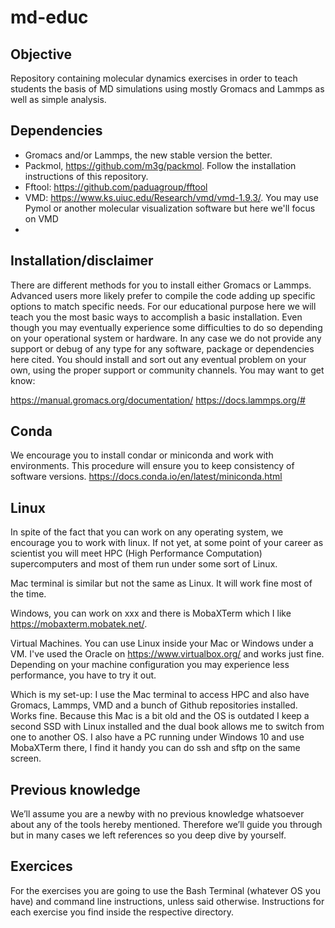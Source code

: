 # md-educ

## Objective
Repository containing molecular dynamics exercises in order to teach students the basis of MD simulations using mostly Gromacs and Lammps as well as simple analysis.

## Dependencies
- Gromacs and/or Lammps, the new stable version the better.
- Packmol, https://github.com/m3g/packmol. Follow the installation instructions of this repository. 
- Fftool: https://github.com/paduagroup/fftool
- VMD: https://www.ks.uiuc.edu/Research/vmd/vmd-1.9.3/. You may use Pymol or another molecular visualization software but here we'll focus on VMD
- 

## Installation/disclaimer
There are different methods for you to install either Gromacs or Lammps. Advanced users more likely prefer to compile the code adding up specific options to match specific needs. For our educational purpose here we will teach you the most basic ways to accomplish a basic installation. Even though you may eventually experience some difficulties to do so depending on your operational system or hardware. In any case we do not provide any support or debug of any type for any software, package or dependencies here cited. You should install and sort out any eventual problem on your own, using the proper support or community channels. You may want to get know:

https://manual.gromacs.org/documentation/ 
https://docs.lammps.org/#

## Conda
We encourage you to install condar or miniconda and work with environments. This procedure will ensure you to keep consistency of software versions.
https://docs.conda.io/en/latest/miniconda.html

## Linux
In spite of the fact that you can work on any operating system, we encourage you to work with linux. If not yet, at some point of your career as scientist you will meet HPC (High Performance Computation) supercomputers and most of them run under some sort of Linux.

Mac terminal is similar but not the same as Linux. It will work fine most of the time.

Windows, you can work on xxx and there is MobaXTerm which I like https://mobaxterm.mobatek.net/.

Virtual Machines. You can use Linux inside your Mac or Windows under a VM. I've used the Oracle on https://www.virtualbox.org/ and works just fine. Depending on your machine configuration you may experience less performance, you have to try it out.

Which is my set-up: I use the Mac terminal to access HPC and also have Gromacs, Lammps, VMD and a bunch of Github repositories installed. Works fine. Because this Mac is a bit old and the OS is outdated I keep a second SSD with Linux installed and the dual book allows me to switch from one to another OS. I also have a PC running under Windows 10 and use MobaXTerm there, I find it handy you can do ssh and sftp on the same screen.

## Previous knowledge
We’ll assume you are a newby with no previous knowledge whatsoever about any of the tools hereby mentioned. Therefore we’ll guide you through but in many cases we left references so you deep dive by yourself. 

## Exercices
For the exercises you are going to use the Bash Terminal (whatever OS you have) and command line instructions, unless said otherwise.
Instructions for each exercise you find inside the respective directory.

